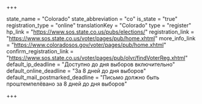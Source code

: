 +++

state_name = "Colorado"
state_abbreviation = "co"
is_state = "true"
registration_type = "online"
translationKey = "Colorado"
type = "register"
hp_link = "https://www.sos.state.co.us/pubs/elections/"
registration_link = "https://www.sos.state.co.us/voter/pages/pub/home.xhtml"
more_info_link = "https://www.coloradosos.gov/voter/pages/pub/home.xhtml"
confirm_registration_link = "https://www.sos.state.co.us/voter/pages/pub/olvr/findVoterReg.xhtml"
default_ip_deadline = "Доступно до дня выборов включительно"
default_online_deadline = "За 8 дней до дня выборов"
default_mail_postmarked_deadline = "Письмо должно быть проштемпелёвано за 8 дней до дня выборов"

+++
